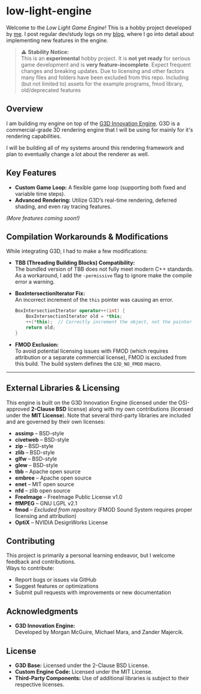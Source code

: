 # low-light-engine
Welcome to the *Low Light Game Engine*! This is a hobby project developed by [me](link.com). I post regular dev/study logs on my [blog](link.com), where I go into detail about implementing new features in the engine.  


> ⚠ **Stability Notice:**  
> This is an **experimental** hobby project. It is **not yet ready** for serious game development and is **very feature-incomplete**. Expect frequent changes and breaking updates. Due to licensing and other factors many files and folders have been excluded from this repo. Including (but not limited to) assets for the example programs, fmod library, old/deprecated features  

## Overview
I am building my engine on top of the [G3D Innovation Engine](https://casual-effects.com/g3d/www/index.html). G3D is a commercial-grade 3D rendering engine that I will be using for mainly for it's rendering capabilities. 

I will be building all of my systems around this rendering framework and plan to eventually change a lot about the renderer as well.


## Key Features
- **Custom Game Loop:** A flexible game loop (supporting both fixed and variable time steps).
- **Advanced Rendering:** Utilize G3D’s real-time rendering, deferred shading, and even ray tracing features.

*(More features coming soon!)*  


## Compilation Workarounds & Modifications
 While integrating G3D, I had to make a few modifications:

- **TBB (Threading Building Blocks) Compatibility:**  
  The bundled version of TBB does not fully meet modern C++ standards. As a workaround, I add the `-permissive` flag to ignore make the compile error a warning.

- **BoxIntersectionIterator Fix:**  
  An incorrect increment of the `this` pointer was causing an error.
  ```cpp
  BoxIntersectionIterator operator++(int) {
      BoxIntersectionIterator old = *this;
      ++(*this);  // Correctly increment the object, not the pointer
      return old;
  }
  ```

- **FMOD Exclusion:**  
  To avoid potential licensing issues with FMOD (which requires attribution or a separate commercial license), FMOD is excluded from this build. The build system defines the `G3D_NO_FMOD` macro.

---

## External Libraries & Licensing

This engine is built on the G3D Innovation Engine (licensed under the OSI-approved **2-Clause BSD** license) along with my own contributions (licensed under the **MIT License**). Note that several third-party libraries are included and are governed by their own licenses:
- **assimp** – BSD-style  
- **civetweb** – BSD-style  
- **zip** – BSD-style  
- **zlib** – BSD-style  
- **glfw** – BSD-style  
- **glew** – BSD-style  
- **tbb** – Apache open source  
- **embree** – Apache open source  
- **enet** – MIT open source  
- **nfd** – zlib open source  
- **FreeImage** – FreeImage Public License v1.0  
- **ffMPEG** – GNU LGPL v2.1  
- **fmod** – *Excluded from repository* (FMOD Sound System requires proper licensing and attribution)  
- **OptiX** – NVIDIA DesignWorks License


## Contributing

This project is primarily a personal learning endeavor, but I welcome feedback and contributions.  
Ways to contribute:
- Report bugs or issues via GitHub
- Suggest features or optimizations
- Submit pull requests with improvements or new documentation


## Acknowledgments

- **G3D Innovation Engine:**  
  Developed by Morgan McGuire, Michael Mara, and Zander Majercik.
  

## License

- **G3D Base:** Licensed under the 2-Clause BSD License.
- **Custom Engine Code:** Licensed under the MIT License.
- **Third-Party Components:** Use of additional libraries is subject to their respective licenses.
